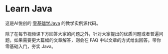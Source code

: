 # Learn Java

这是AI悦创的 [零基础学Java]() 的教学实例源代码。

除了在每节视频课下方回答大家的问题之外，针对大家提出的优质问题或者普遍问题，如果需要更大篇幅的文章解答，则会在 FAQ 中以文章的方式给出回答。带你零基础入门，夯实 Java。





